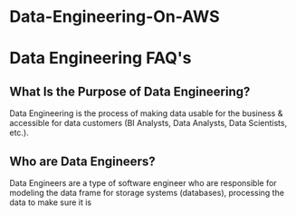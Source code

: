 # Data-Engineering-On-AWS

# Data Engineering FAQ's

## What Is the Purpose of Data Engineering?

Data Engineering is the process of making data usable for the business & accessible for data customers (BI Analysts, Data Analysts, Data Scientists, etc.).

## Who are Data Engineers?
Data Engineers are a type of software engineer who are responsible for modeling the data frame for storage systems (databases), processing the data to make sure it is 
